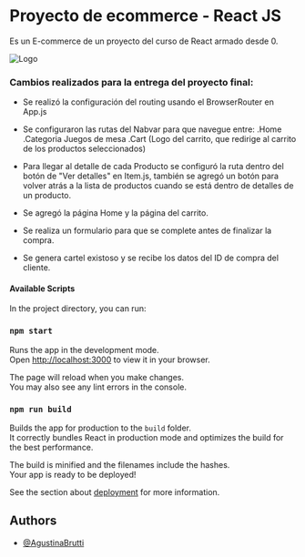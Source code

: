 # Proyecto de ecommerce - React JS

Es un E-commerce de un proyecto del curso de React armado desde 0.

![Logo](https://firebasestorage.googleapis.com/v0/b/zombificate-abrutti.appspot.com/o/logo-zombificate.png?alt=media&token=1dc08b0f-d648-4f7d-96ec-15a5f034f48f)

### Cambios realizados para la entrega del proyecto final:

 - Se realizó la configuración del routing usando el BrowserRouter en App.js

- Se configuraron las rutas del Nabvar para que navegue entre:
    .Home 
    .Categoria Juegos de mesa
    .Cart (Logo del carrito, que redirige al carrito de los productos seleccionados)

- Para llegar al detalle de cada Producto se configuró la ruta dentro del botón de "Ver detalles" en Item.js, también se agregó un botón para volver atrás a la lista de productos cuando se está
dentro de detalles de un producto.

- Se agregó la página Home y la página del carrito.

- Se realiza un formulario para que se complete antes de finalizar la
compra.

- Se genera cartel existoso y se recibe los datos del ID de compra del cliente.

#### Available Scripts

In the project directory, you can run:

### `npm start`

Runs the app in the development mode.\
Open [http://localhost:3000](http://localhost:3000) to view it in your browser.

The page will reload when you make changes.\
You may also see any lint errors in the console.

### `npm run build`

Builds the app for production to the `build` folder.\
It correctly bundles React in production mode and optimizes the build for the best performance.

The build is minified and the filenames include the hashes.\
Your app is ready to be deployed!

See the section about [deployment](https://facebook.github.io/create-react-app/docs/deployment) for more information.

## Authors

- [@AgustinaBrutti](https://github.com/AgusBrutti)